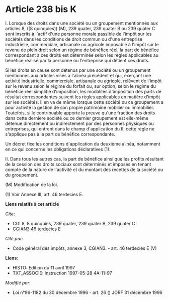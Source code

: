 # Article 238 bis K

I. Lorsque des droits dans une société ou un groupement mentionnés aux articles 8, ((8 quinquies)) (M), 239 quater, 239
quater B ou 239 quater C sont inscrits à l'actif d'une personne morale passible de l'impôt sur les sociétés dans les
conditions de droit commun ou d'une entreprise industrielle, commerciale, artisanale ou agricole imposable à l'impôt sur le
revenu de plein droit selon un régime de bénéfice réel, la part de bénéfice correspondant à ces droits est déterminée selon
les règles applicables au bénéfice réalisé par la personne ou l'entreprise qui détient ces droits.

Si les droits en cause sont détenus par une société ou un groupement mentionnés aux articles visés à l'alinéa précédent et
qui, exerçant une activité industrielle, commerciale, artisanale ou agricole, relèvent de l'impôt sur le revenu selon le
régime du forfait ou, sur option, selon le régime du bénéfice réel simplifié d'imposition, les modalités d'imposition des
parts de résultat correspondantes suivent les règles applicables en matière d'impôt sur les sociétés. Il en va de même
lorsque cette société ou ce groupement a pour activité la gestion de son propre patrimoine mobilier ou immobilier. Toutefois,
si le contribuable apporte la preuve qu'une fraction des droits dans cette dernière société ou ce dernier groupement est
elle-même détenue directement ou indirectement par des personnes physiques ou entreprises, qui entrent dans le champ
d'application du II, cette règle ne s'applique pas à la part de bénéfice correspondante.

Un décret fixe les conditions d'application du deuxième alinéa, notamment en ce qui concerne les obligations déclaratives
(1).

II. Dans tous les autres cas, la part de bénéfice ainsi que les profits résultant de la cession des droits sociaux sont
déterminés et imposés en tenant compte de la nature de l'activité et du montant des recettes de la société ou du groupement.

(M) Modification de la loi.

(1) Voir Annexe III, art. 46 terdecies E.

**Liens relatifs à cet article**

_Cite_:

  - CGI 8, 8 quinquies, 239 quater, 239 quater B, 239 quater C
  - CGIAN3 46 terdecies E

_Cité par_:

  - Code général des impôts, annexe 3, CGIAN3. - art. 46 terdecies E (V)

**Liens**:

  - HISTO: Edition du 11 avril 1997
  - TXT_ASSOCIE: Instruction 1997-05-28 4A-11-97

_Modifié par_:

  - Loi n°96-1182 du 30 décembre 1996 - art. 26 () JORF 31 décembre 1996
